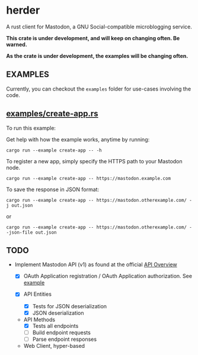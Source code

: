 herder
======

A rust client for Mastodon, a GNU Social-compatible microblogging service.

**This crate is under development, and will keep on changing often. Be warned.**

**As the crate is under development, the examples will be changing often.**

EXAMPLES
--------

Currently, you can checkout the `examples` folder for use-cases involving the code.

## [examples/create-app.rs](examples/create-app.rs)

To run this example:


Get help with how the example works, anytime by running:
```
cargo run --example create-app -- -h
```

To register a new app, simply specify the HTTPS path to your Mastodon node.
```
cargo run --example create-app -- https://mastodon.example.com
```

To save the response in JSON format:
```
cargo run --example create-app -- https://mastodon.otherexample.com/ -j out.json
```
or
```
cargo run --example create-app -- https://mastodon.otherexample.com/ --json-file out.json
```


TODO
----

* Implement Mastodon API (v1) as found at the official [API Overview](https://github.com/tootsuite/documentation/blob/master/Using-the-API/API.md)

  - [X] OAuth Application registration / OAuth Application authorization. See [example](examples/create-app.rs)

  - [X] API Entities
	  - [X] Tests for JSON deserialization
	  - [X] JSON deserialization
  - API Methods
	  - [X] Tests all endpoints
	  - [ ] Build endpoint requests
	  - [ ] Parse endpoint responses
  - Web Client, hyper-based
